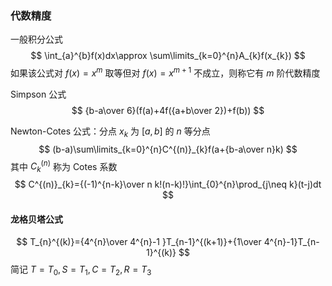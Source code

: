 ### 代数精度

一般积分公式
$$
\int_{a}^{b}f(x)dx\approx \sum\limits_{k=0}^{n}A_{k}f(x_{k})
$$
如果该公式对 $f(x)=x^{m}$ 取等但对 $f(x)=x^{m+1}$ 不成立，则称它有 $m$ 阶代数精度

Simpson 公式
$$
{b-a\over 6}(f(a)+4f({a+b\over 2})+f(b))
$$

Newton-Cotes 公式：分点 $x_{k}$ 为 $[a,b]$ 的 $n$ 等分点
$$
(b-a)\sum\limits_{k=0}^{n}C^{(n)}_{k}f(a+{b-a\over n}k)
$$
其中 $C^{(n)}_{k}$ 称为 Cotes 系数
$$
C^{(n)}_{k}={(-1)^{n-k}\over n k!(n-k)!}\int_{0}^{n}\prod_{j\neq k}(t-j)dt
$$

#### 龙格贝塔公式

$$
T_{n}^{(k)}={4^{n}\over 4^{n}-1 }T_{n-1}^{(k+1)}+{1\over 4^{n}-1}T_{n-1}^{(k)}
$$
简记 $T=T_{0},S=T_{1},C=T_{2},R=T_{3}$
